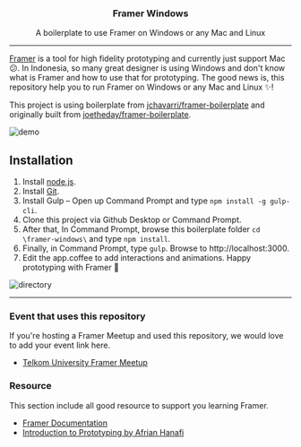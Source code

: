 <h3 align="center">Framer Windows</h3>
<p align='center'>A boilerplate to use Framer on Windows or any Mac and Linux</p>

---

[Framer](https://framer.com/) is a tool for high fidelity prototyping and currently just support Mac 😕. In Indonesia, so many great designer is using Windows and don't know what is Framer and how to use that for prototyping. The good news is, this repository help you to run Framer on Windows or any Mac and Linux ✨!

This project is using boilerplate from [jchavarri/framer-boilerplate](https://github.com/jchavarri/framer-boilerplate) and originally built from [joetheday/framer-boilerplate](https://github.com/joetheday/framer-boilerplate).

![demo](https://user-images.githubusercontent.com/4648648/36064159-4b79f5e8-0eb9-11e8-800f-4394d2a5b2e2.png)

## Installation
1. Install [node.js](https://nodejs.org/en/).
2. Install [Git](https://git-scm.com/).
3. Install Gulp – Open up Command Prompt and type `npm install -g gulp-cli`.
4. Clone this project via Github Desktop or Command Prompt.
5. After that, In Command Prompt, browse this boilerplate folder `cd \framer-windows\` and type `npm install`.
6. Finally, in Command Prompt, type `gulp`. Browse to http://localhost:3000.
7. Edit the app.coffee to add interactions and animations. Happy prototyping with Framer 🤘

![directory](https://user-images.githubusercontent.com/4648648/36064157-3a86e886-0eb9-11e8-9a85-011bab6bce81.png)

---

### Event that uses this repository
If you're hosting a Framer Meetup and used this repository, we would love to add your event link here.
- [Telkom University Framer Meetup](https://www.eventbrite.com/e/telkom-university-framer-meetup-tickets-41664445478)

### Resource
This section include all good resource to support you learning Framer.
- [Framer Documentation](https://framer.com/docs/)
- [Introduction to Prototyping by Afrian Hanafi](https://speakerdeck.com/afrianhanafi/introduction-about-prototyping)
